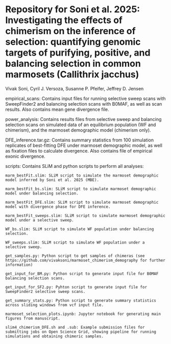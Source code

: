 # Repository for Soni et al. 2025: Investigating the effects of chimerism on the inference of selection: quantifying genomic targets of purifying, positive, and balancing selection in common marmosets (Callithrix jacchus)
Vivak Soni, Cyril J. Versoza, Susanne P. Pfeifer, Jeffrey D. Jensen


empirical_scans: Contains input files for running selective sweep scans with SweepFinder2 and balancing selection scans with B0MAF, as well as scan results. Also contains mean gene divergence file.


power_analysis: Contains results files from selective sweep and balancing selection scans on simulated data of an equilibrium population (WF and chimerism), and the marmoset demographic model (chimerism only). 


DFE_inference.tar.gz: Contains summary statistics from 100 simulation replicates of best-fitting DFE under marmoset demographic model, as well as fixation files to calculate divergence. Also contains file of empirical exonic divergence.


scripts: Contains SLiM and python scripts to perform all analyses:
    
    marm_bestFit.slim: SLiM script to simulate the marmoset demographic model inferred by Soni et al. 2025 (MBE).
    
    marm_bestFit_bs.slim: SLiM script to simulate marmoset demographic model under balancing selection.
    
    marm_bestFit_DFE.slim: SLiM script to simulate marmoset demographic model with divergence phase for DFE inference.
    
    marm_bestFit_sweeps.slim: SLiM script to simulate marmoset demographic model under a selective sweep.
    
    WF_bs.slim: SLiM script to simulate WF population under balancing selection.
    
    WF_sweeps.slim: SLiM script to simulate WF population under a selective sweep.
    
    get_samples.py: Python script to get samples of chimeras (see https://github.com/vivaksoni/marmoset_chimerism_demography for further information)
    
    get_input_for_BM.py: Python script to generate input file for B0MAF balancing selection scans.
    
    get_input_for_SF2.py: Pyhton script to generate input file for SweepFinder2 selective sweep scans.
    
    get_summary_stats.py: Python script to generate summary statistics across sliding windows from vcf input file.
    
    marmoset_selection_plots.ipynb: Jupyter notebook for generating main figures from manuscript.
    
    slim4_chimerism_DFE.sh and .sub: Example submission files for submitting jobs on Open Science Grid, showing pipeline for running simulations and obtaining chimeric samples.
